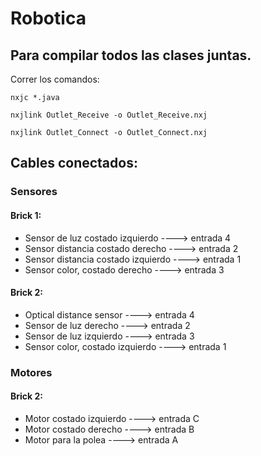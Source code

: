 # Robotica


## Para compilar todos las clases juntas.

Correr los comandos:

 `nxjc *.java`
 
  `nxjlink Outlet_Receive -o Outlet_Receive.nxj`
  
  `nxjlink Outlet_Connect -o Outlet_Connect.nxj`
  
  
  
  ## Cables conectados:
  
  ### Sensores

  #### Brick 1:
  
  - Sensor de luz costado izquierdo    ----> entrada 4
  - Sensor distancia costado derecho   ----> entrada 2
  - Sensor distancia costado izquierdo ----> entrada 1
  - Sensor color, costado derecho      ----> entrada 3
  
  #### Brick 2:
  
  - Optical distance sensor            ----> entrada 4
  - Sensor de luz derecho              ----> entrada 2
  - Sensor de luz izquierdo            ----> entrada 3
  - Sensor color, costado izquierdo    ----> entrada 1
  
  ### Motores
  
  #### Brick 2:
  
  - Motor costado izquierdo            ----> entrada C
  - Motor costado derecho              ----> entrada B
  - Motor para la polea                ----> entrada A

